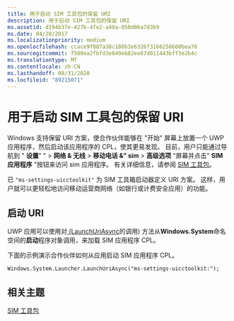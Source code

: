 ```yaml
---
title: 用于启动 SIM 工具包的保留 URI
description: 用于启动 SIM 工具包的保留 URI
ms.assetid: d194b37e-427b-4fe2-a49a-050d06a7d3b9
ms.date: 04/20/2017
ms.localizationpriority: medium
ms.openlocfilehash: ccace9f087a38c188b3e6326f3166258660bea76
ms.sourcegitcommit: f500ea2fbfd3e849eb82ee67d011443bff3e2b4c
ms.translationtype: MT
ms.contentlocale: zh-CN
ms.lasthandoff: 08/31/2020
ms.locfileid: "89215071"
---
```

# <a name="reserved-uri-to-launch-sim-toolkit"></a>用于启动 SIM 工具包的保留 URI


Windows 支持保留 URI 方案，使合作伙伴能够在 "开始" 屏幕上放置一个 UWP 应用程序，然后启动该应用程序的 CPL，使其更易发现。 目前，用户只能通过导航到 " **设置**" " &gt; **网络 & 无线** &gt; **移动电话 &" sim** &gt; **高级选项** "屏幕并点击" **SIM 应用程序** "按钮来访问 sim 应用程序。 有关详细信息，请参阅 [SIM 工具包](sim-toolkit.md)。

已 `"ms-settings-uicctoolkit"` 为 SIM 工具箱启动器定义 URI 方案。 这样，用户就可以更轻松地访问移动运营商网络（如银行或计费安全应用）的功能。

## <a name="launching-a-uri"></a>启动 URI


UWP 应用可以使用对[ (LaunchUriAsync](/uwp/api/Windows.System.Launcher#Windows_System_Launcher_LaunchUriAsync_Windows_Foundation_Uri_)的调用) 方法从**Windows.System**命名空间的**启动**程序对象调用，来加载 SIM 应用程序 CPL。

下面的示例演示合作伙伴如何从应用启动 SIM 应用程序 CPL。

``` syntax
Windows.System.Launcher.LaunchUriAsync("ms-settings-uicctoolkit:");
```

## <a name="related-topics"></a>相关主题


[SIM 工具包](sim-toolkit.md)

 

